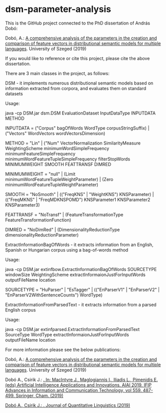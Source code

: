 # dsm-parameter-analysis
This is the GitHub project connected to the PhD dissertation of András Dobó:

Dobó, A.: <a href="http://doktori.bibl.u-szeged.hu/10120/1/AndrasDoboThesis2019.pdf" target="_blank">A comprehensive analysis of the parameters in the creation and comparison of feature vectors in distributional semantic models for multiple languages</a>. University of Szeged (2019)

If you would like to reference or cite this project, please cite the above dissertation.





There are 3 main classes in the project, as follows:



DSM - it implements numerous distributional semantic models based on information extracted from corpora, and evaluates them on standard datasets


Usage:

java -cp DSM.jar dsm.DSM EvaluationDataset InputDataType INPUTDATA METHOD

INPUTDATA = ("Corpus" bagOfWords WordType corpusStringSuffix) | ("Vectors" WordVectors wordVectorsDimension)

METHOD = "Lin" | ("Num" VectorNormalization SimilarityMeasure WeightingScheme minimumWordSimpleFrequency minimumFeatureSimpleFrequency minimumWordFeatureTupleSimpleFrequency filterStopWords MINIMUMWEIGHT SMOOTH FEATTRANSF DIMRED

MINIMUMWEIGHT = "null" | (Limit minimumWordFeatureTupleWeightParameter) | (Zero minimumWordFeatureTupleWeightParameter)

SMOOTH = "NoSmooth" | (("FreqKNS" | "WeightKNS") KNSParameter) | (("FreqMKNS" | "FreqMDKNSPOMD") KNSParameter1 KNSParameter2 KNSParameter3)

FEATTRANSF = "NoTransf" | (FeatureTransformationType FeatureTransformationFunction)

DIMRED = "NoDimRed" | (DimensionalityReductionType dimensionalityReductionParameter)





ExtractInformationBagOfWords - it extracts information from an English, Spanish or Hungarian corpus using a bag-of-words method


Usage:

java -cp DSM.jar extinfbow.ExtractInformationBagOfWords SOURCETYPE windowSize WeightingScheme extractInformaionJustForInputWords outputFileName location

SOURCETYPE = "HuParser" | "EsTagger" | (("EnParserV1" | "EnParserV2" | "EnParserV2WithSentenceCounts") WordType)





ExtractInformationFromParsedText - it extracts information from a parsed English corpus


Usage:

java -cp DSM.jar extinfparsed.ExtractInformationFromParsedText SourceType WordType extractInformaionJustForInputWords outputFileName location





For more information please see the below publications:

Dobó, A.: <a href="http://doktori.bibl.u-szeged.hu/10120/1/AndrasDoboThesis2019.pdf" target="_blank">A comprehensive analysis of the parameters in the creation and comparison of feature vectors in distributional semantic models for multiple languages</a>. University of Szeged (2019)

Dobó A., Csirik J.: <a href="http://www.inf.u-szeged.hu/~dobo/Publications/Comparison%20of%20the%20best%20parameter%20settings%20of%20DSMs%20across%20languages.pdf" target="_blank">. In: MacIntyre J., Maglogiannis I., Iliadis L., Pimenidis E. (eds) Artificial Intelligence Applications and Innovations. AIAI 2019. IFIP Advances in Information and Communication Technology, vol 559. 487-499. Springer, Cham. (2019)

Dobó A., Csirik J.: <a href="https://doi.org/10.1080/09296174.2019.1570897" target="_blank">. Journal of Quantitative Linguistics (2019)

